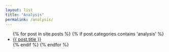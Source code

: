 ```yaml
---
layout: list
title: "Analysis"
permalink: /analysis/
---
```


<ul>
  {% for post in site.posts %}
    {% if post.categories contains 'analysis' %}
      <li><a href="{{ post.url | relative_url }}">{{ post.title }}</a></li>
    {% endif %}
  {% endfor %}
</ul>
